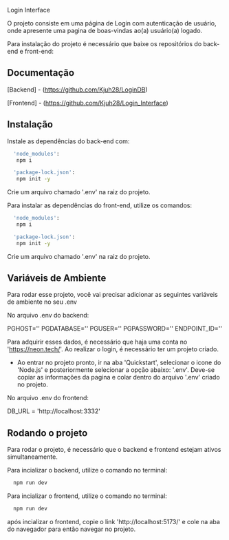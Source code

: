 Login Interface

O projeto consiste em uma página de Login com autenticação de usuário, onde apresente uma pagina de boas-vindas ao(a) usuário(a) logado.

Para instalação do projeto é necessário que baixe os repositórios do back-end e front-end:

## Documentação

[Backend] - (https://github.com/Kjuh28/LoginDB)

[Frontend] - (https://github.com/Kjuh28/Login_Interface)


## Instalação

Instale as dependências do back-end com:

```bash
  'node_modules':
   npm i
```
```bash
  'package-lock.json':
   npm init -y
```
Crie um arquivo chamado '.env' na raiz do projeto.

Para instalar as dependências do front-end, utilize os comandos:
```bash
  'node_modules':
   npm i
```
```bash
  'package-lock.json':
   npm init -y
```
Crie um arquivo chamado '.env' na raiz do projeto.
## Variáveis de Ambiente

Para rodar esse projeto, você vai precisar adicionar as seguintes variáveis de ambiente no seu .env

No arquivo .env do backend:

PGHOST=''
PGDATABASE=''
PGUSER=''
PGPASSWORD=''
ENDPOINT_ID=''

Para adquirir esses dados, é necessário que haja uma conta no 'https://neon.tech/'. Ao realizar o login, é necessário ter um projeto criado.
- Ao entrar no projeto pronto, ir na aba 'Quickstart', selecionar o icone do 'Node.js' e posteriormente selecionar a opção abaixo: '.env'. Deve-se copiar as informações da pagina e colar dentro do arquivo '.env' criado no projeto.


No arquivo .env do frontend:

DB_URL = 'http://localhost:3332'





## Rodando o projeto

Para rodar o projeto, é necessário que o backend e frontend estejam ativos simultaneamente.

Para incializar o backend, utilize o comando no terminal:

```bash
  npm run dev
```

Para incializar o frontend, utilize o comando no terminal:

```bash
  npm run dev
```

após incializar o frontend, copie o link 'http://localhost:5173/' e cole na aba do navegador para então navegar no projeto. 
